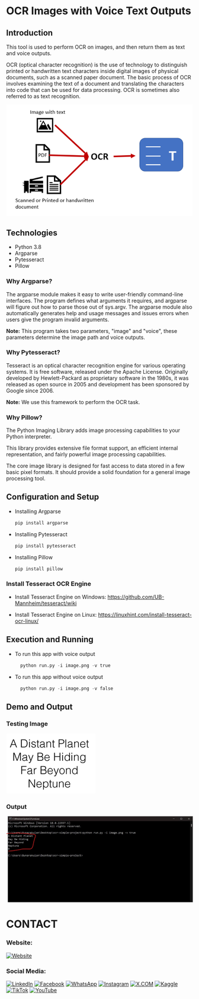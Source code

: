 # OCR Images with Voice Text Outputs


## Introduction

This tool is used to perform OCR on images, and then return them as text and voice outputs.

OCR (optical character recognition) is the use of technology to distinguish printed or handwritten text characters inside digital images of physical documents, such as a scanned paper document. The basic process of OCR involves examining the text of a document and translating the characters into code that can be used for data processing. OCR is sometimes also referred to as text recognition.

![OCR Image](github-readme-content/diagram.png)


## Technologies

- Python 3.8
- Argparse
- Pytesseract
- Pillow

### Why Argparse?

The argparse module makes it easy to write user-friendly command-line interfaces. The program defines what arguments it requires, and argparse will figure out how to parse those out of sys.argv. The argparse module also automatically generates help and usage messages and issues errors when users give the program invalid arguments.

**Note:** This program takes two parameters, "image" and "voice", these parameters determine the image path and voice outputs.

### Why Pytesseract?

Tesseract is an optical character recognition engine for various operating systems. It is free software, released under the Apache License. Originally developed by Hewlett-Packard as proprietary software in the 1980s, it was released as open source in 2005 and development has been sponsored by Google since 2006.


**Note:** We use this framework to perform the OCR task.

### Why Pillow?

The Python Imaging Library adds image processing capabilities to your Python interpreter.

This library provides extensive file format support, an efficient internal representation, and fairly powerful image processing capabilities.

The core image library is designed for fast access to data stored in a few basic pixel formats. It should provide a solid foundation for a general image processing tool.

## Configuration and Setup


- Installing Argparse

    ```python
    pip install argparse
    ```

- Installing Pytesseract

    ```python
    pip install pytesseract
    ```

- Installing Pillow

    ```python
    pip install pillow
    ```

### Install Tesseract OCR Engine

- Install Tesseract Engine on Windows: https://github.com/UB-Mannheim/tesseract/wiki

- Install Tesseract Engine on Linux: https://linuxhint.com/install-tesseract-ocr-linux/

## Execution and Running

- To run this app with voice output

    ```python
      python run.py -i image.png -v true
    ```

- To run this app without voice output

  ```python
    python run.py -i image.png -v false
  ```


## Demo and Output

### Testing Image

![OCR Image](github-readme-content/test-image.png)


### Output

![OCR Image](github-readme-content/output.jpg)

# CONTACT

### Website: 

[![Website](https://img.shields.io/badge/Website%3A%20www.gunarakulan.info-%23E01E5A?style=flat&logo=realm&logoColor=white)](http://www.gunarakulan.info)

### Social Media:

[![LinkedIn](https://img.shields.io/badge/-LinkedIn-0A66C2?style=for-the-badge&logo=linkedin&logoColor=white)](https://www.linkedin.com/in/gunarakulangunaretnam)
[![Facebook](https://img.shields.io/badge/-Facebook-196dcc?style=for-the-badge&logo=facebook&logoColor=white)](https://www.facebook.com/gunarakulangunaretnam)
[![WhatsApp](https://img.shields.io/badge/-WhatsApp-07a647?style=for-the-badge&logo=whatsapp&logoColor=white)](https://wa.me/94740001141?text=WhatsApp%3A%20%2B9740001141)
[![Instagram](https://img.shields.io/badge/-Instagram-bd3651?style=for-the-badge&logo=instagram&logoColor=white)](https://www.instagram.com/gunarakulangunaretnam)
[![X.COM](https://img.shields.io/badge/-X.COM-0066ff?style=for-the-badge&logo=x&logoColor=white)](https://x.com/gunarakulangr)
[![Kaggle](https://img.shields.io/badge/-Kaggle-3295bd?style=for-the-badge&logo=kaggle&logoColor=white)](https://www.kaggle.com/gunarakulangr)
[![TikTok](https://img.shields.io/badge/-TikTok-579ea3?style=for-the-badge&logo=tiktok&logoColor=white)](https://www.tiktok.com/@gunarakulangunaretnam)
[![YouTube](https://img.shields.io/badge/-YouTube-a82121?style=for-the-badge&logo=youtube&logoColor=white)](https://www.youtube.com/channel/UCjMOdgHFAjAdBKiqV8y2Tww)
